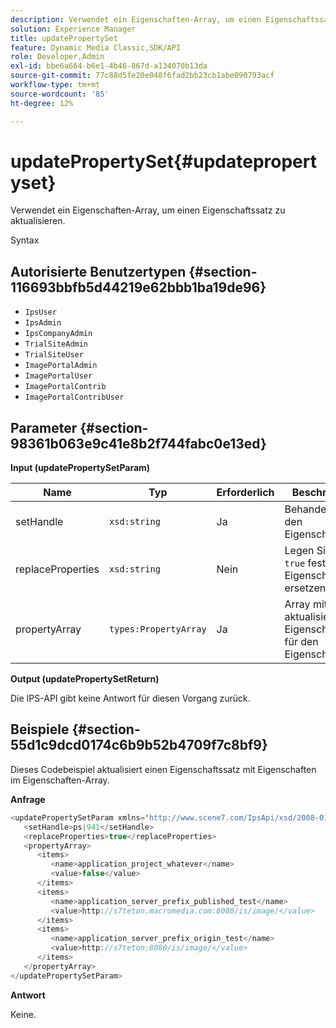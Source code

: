 ```yaml
---
description: Verwendet ein Eigenschaften-Array, um einen Eigenschaftssatz zu aktualisieren.
solution: Experience Manager
title: updatePropertySet
feature: Dynamic Media Classic,SDK/API
role: Developer,Admin
exl-id: bbe6a664-b6e1-4b46-867d-a134070b13da
source-git-commit: 77c88d5fe20e048f6fad2bb23cb1abe090793acf
workflow-type: tm+mt
source-wordcount: '85'
ht-degree: 12%

---
```


# updatePropertySet{#updatepropertyset}

Verwendet ein Eigenschaften-Array, um einen Eigenschaftssatz zu aktualisieren.

Syntax

## Autorisierte Benutzertypen {#section-116693bbfb5d44219e62bbb1ba19de96}

* `IpsUser`
* `IpsAdmin`
* `IpsCompanyAdmin`
* `TrialSiteAdmin`
* `TrialSiteUser`
* `ImagePortalAdmin`
* `ImagePortalUser`
* `ImagePortalContrib`
* `ImagePortalContribUser`

## Parameter {#section-98361b063e9c41e8b2f744fabc0e13ed}

**Input (updatePropertySetParam)**

| Name | Typ | Erforderlich | Beschreibung |
|---|---|---|---|
| setHandle | `xsd:string` | Ja | Behandeln Sie den Eigenschaftssatz. |
| replaceProperties | `xsd:string` | Nein | Legen Sie auf `true` fest, um Eigenschaften zu ersetzen. |
| propertyArray | `types:PropertyArray` | Ja | Array mit aktualisierten Eigenschaften für den Eigenschaftssatz. |

**Output (updatePropertySetReturn)**

Die IPS-API gibt keine Antwort für diesen Vorgang zurück.

## Beispiele {#section-55d1c9dcd0174c6b9b52b4709f7c8bf9}

Dieses Codebeispiel aktualisiert einen Eigenschaftssatz mit Eigenschaften im Eigenschaften-Array.

**Anfrage**

```java
<updatePropertySetParam xmlns="http://www.scene7.com/IpsApi/xsd/2008-01-15">
   <setHandle>ps|941</setHandle>
   <replaceProperties>true</replaceProperties>
   <propertyArray>
      <items>
         <name>application_project_whatever</name>
         <value>false</value>
      </items>
      <items>
         <name>application_server_prefix_published_test</name>
         <value>http://s7teton.macromedia.com:8080/is/image/</value>
      </items>
      <items>
         <name>application_server_prefix_origin_test</name>
         <value>http://s7teton:8080/is/image/</value>
      </items>
   </propertyArray>
</updatePropertySetParam>
```

**Antwort**

Keine.
